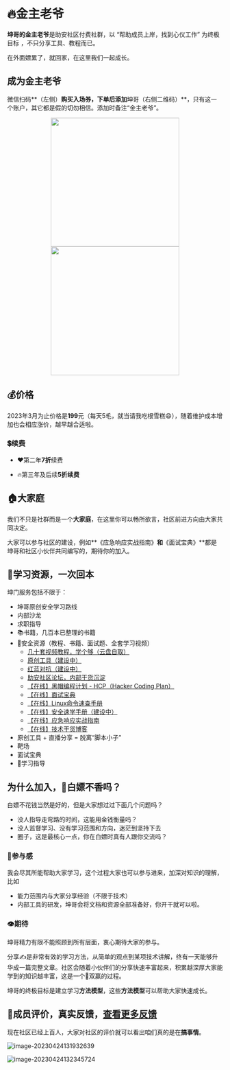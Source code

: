 # 🔥金主老爷

**坤哥的金主老爷**是助安社区付费社群，以 “帮助成员上岸，找到心仪工作” 为终极目标 ，不只分享工具、教程而已。

在外面嫖累了，就回家，在这里我们一起成长。

## 成为金主老爷

微信扫码**（左侧）**购买入场券，下单后添加**坤哥（右侧二维码）**，只有这一个账户，其它都是假的切勿相信。添加时备注“金主老爷”。

<div>
    <center>
        <img style="height 300px; width: 300px;" src="https://static.sechelper.com/img/qrcode/10000018910900.jpg"/>
    	<img style="height 300px; width: 300px;" src="https://static.sechelper.com/img/qrcode/%E8%AF%BE%E4%BB%B6.png"/>
    </center>
</div>


## 💰价格

2023年3月为止价格是**199**元（每天5毛，就当请我吃根雪糕😄），随着维护成本增加也会相应涨价，越早越合适啦。

### 💲续费

- ❤️第二年**7折**续费

- 🔥第三年及后续**5折续费**


## 🏠大家庭

我们不只是社群而是一个**大家庭**，在这里你可以畅所欲言，社区前进方向由大家共同决定。

大家可以参与社区的建设，例如**《应急响应实战指南》**和**《面试宝典》**都是坤哥和社区小伙伴共同编写的，期待你的加入。

## 🤩学习资源，一次回本

坤门服务包括不限于：

- 坤哥原创安全学习路线
- 内部沙龙 
- 求职指导
- 📚书籍，几百本已整理的书籍
- 💾安全资源（教程、书籍、面试题、全套学习视频）
  - [几十套视频教程，学个够（云盘自取） ](private/pack.md)
  - [原创工具（建设中）](https://github.com/sechelper)
  - [红蓝对抗（建设中）](http://hackme.cc/)
  - [助安社区论坛，内部干货沉淀](https://secself.com/)
  - [【在线】黑帽编程计划 - HCP（Hacker Coding Plan） ](https://hcp.secself.com/)
  - [【在线】面试宝典](https://interview.secself.com/)
  - [【在线】Linux命令速查手册](http://linux-command.kit.secself.com/)
  - [【在线】安全速学手册（建设中）](http://security-base.kit.secslf.com/)
  - [【在线】应急响应实战指南](http://security-incident-respons.secself.com/)
  - [【在线】技术干货博客](https://blog.sechelper.com/)
- 原创工具 + 直播分享 = 脱离“脚本小子”
- 靶场
- 面试宝典
- 📜学习指导

## 为什么加入，👊白嫖不香吗？

白嫖不花钱当然是好的，但是大家想过过下面几个问题吗？

- 没人指导走弯路的时间，这能用金钱衡量吗？
- 没人监督学习、没有学习范围和方向，迷茫到坚持下去
- 圈子，这是最核心一点，你在白嫖时真有人跟你交流吗？

### 🤝参与感

我会尽其所能帮助大家学习，这个过程大家也可以参与进来，加深对知识的理解，比如

- 能力范围内与大家分享经验（不限于技术）
- 内部工具的研发，坤哥会将文档和资源全部准备好，你开干就可以啦。

###  👁期待

坤哥精力有限不能照顾到所有层面，衷心期待大家的参与。

分享✍️是非常有效的学习方法，从简单的观点到某项技术讲解，终有一天能够升华成一篇完整文章。社区会随着小伙伴们的分享快速丰富起来，积累越深厚大家能学到的知识越丰富，这是一个💪双赢的过程。

坤哥的终极目标是建立学习**方法模型**，这些**方法模型**可以帮助大家快速成长。

## 🙏成员评价，真实反馈，[查看更多反馈](feedback.md)

现在社区已经上百人，大家对社区的评价就可以看出咱们真的是在**搞事情**。

![image-20230424131932639](http://static.sechelper.com/img/2023/04/24/f44c6f7e3627c723b329dbd6d2a002e6.png)

![image-20230424132345724](http://static.sechelper.com/img/2023/04/24/c198d6c5bff2d164027d2b72d4119010.png)

